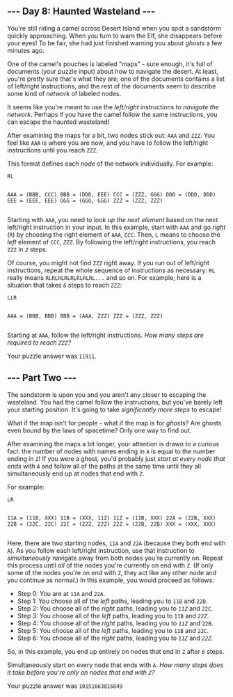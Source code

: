 <article class="day-desc"><h2>--- Day 8: Haunted Wasteland ---</h2><p>You're still riding a camel across Desert Island when you spot a sandstorm quickly approaching. When you turn to warn the Elf, she disappears before your eyes! To be fair, she had just finished warning you about <em>ghosts</em> a few minutes ago.</p>
<p>One of the camel's pouches is labeled "maps" - sure enough, it's full of documents (your puzzle input) about how to navigate the desert. At least, you're pretty sure that's what they are; one of the documents contains a list of left/right instructions, and the rest of the documents seem to describe some kind of <em>network</em> of labeled nodes.</p>
<p>It seems like you're meant to use the <em>left/right</em> instructions to <em>navigate the network</em>. Perhaps if you have the camel follow the same instructions, you can escape the haunted wasteland!</p>
<p>After examining the maps for a bit, two nodes stick out: <code>AAA</code> and <code>ZZZ</code>. You feel like <code>AAA</code> is where you are now, and you have to follow the left/right instructions until you reach <code>ZZZ</code>.</p>
<p>This format defines each <em>node</em> of the network individually. For example:</p>
<pre><code>RL

AAA = (BBB, CCC)
BBB = (DDD, EEE)
CCC = (ZZZ, GGG)
DDD = (DDD, DDD)
EEE = (EEE, EEE)
GGG = (GGG, GGG)
ZZZ = (ZZZ, ZZZ)
</code></pre>
<p>Starting with <code>AAA</code>, you need to <em>look up the next element</em> based on the next left/right instruction in your input. In this example, start with <code>AAA</code> and go <em>right</em> (<code>R</code>) by choosing the right element of <code>AAA</code>, <code><em>CCC</em></code>. Then, <code>L</code> means to choose the <em>left</em> element of <code>CCC</code>, <code><em>ZZZ</em></code>. By following the left/right instructions, you reach <code>ZZZ</code> in <code><em>2</em></code> steps.</p>
<p>Of course, you might not find <code>ZZZ</code> right away. If you run out of left/right instructions, repeat the whole sequence of instructions as necessary: <code>RL</code> really means <code>RLRLRLRLRLRLRLRL...</code> and so on. For example, here is a situation that takes <code><em>6</em></code> steps to reach <code>ZZZ</code>:</p>
<pre><code>LLR

AAA = (BBB, BBB)
BBB = (AAA, ZZZ)
ZZZ = (ZZZ, ZZZ)
</code></pre>
<p>Starting at <code>AAA</code>, follow the left/right instructions. <em>How many steps are required to reach <code>ZZZ</code>?</em></p>
</article>
<p>Your puzzle answer was <code>11911</code>.</p><article class="day-desc"><h2 id="part2">--- Part Two ---</h2><p>The <span title="Duhduhduhduhduh! Dah, duhduhduhduhduh!">sandstorm</span> is upon you and you aren't any closer to escaping the wasteland. You had the camel follow the instructions, but you've barely left your starting position. It's going to take <em>significantly more steps</em> to escape!</p>
<p>What if the map isn't for people - what if the map is for <em>ghosts</em>? Are ghosts even bound by the laws of spacetime? Only one way to find out.</p>
<p>After examining the maps a bit longer, your attention is drawn to a curious fact: the number of nodes with names ending in <code>A</code> is equal to the number ending in <code>Z</code>! If you were a ghost, you'd probably just <em>start at every node that ends with <code>A</code></em> and follow all of the paths at the same time until they all simultaneously end up at nodes that end with <code>Z</code>.</p>
<p>For example:</p>
<pre><code>LR

11A = (11B, XXX)
11B = (XXX, 11Z)
11Z = (11B, XXX)
22A = (22B, XXX)
22B = (22C, 22C)
22C = (22Z, 22Z)
22Z = (22B, 22B)
XXX = (XXX, XXX)
</code></pre>
<p>Here, there are two starting nodes, <code>11A</code> and <code>22A</code> (because they both end with <code>A</code>). As you follow each left/right instruction, use that instruction to <em>simultaneously</em> navigate away from both nodes you're currently on. Repeat this process until <em>all</em> of the nodes you're currently on end with <code>Z</code>. (If only some of the nodes you're on end with <code>Z</code>, they act like any other node and you continue as normal.) In this example, you would proceed as follows:</p>
<ul>
<li>Step 0: You are at <code>11A</code> and <code>22A</code>.</li>
<li>Step 1: You choose all of the <em>left</em> paths, leading you to <code>11B</code> and <code>22B</code>.</li>
<li>Step 2: You choose all of the <em>right</em> paths, leading you to <code><em>11Z</em></code> and <code>22C</code>.</li>
<li>Step 3: You choose all of the <em>left</em> paths, leading you to <code>11B</code> and <code><em>22Z</em></code>.</li>
<li>Step 4: You choose all of the <em>right</em> paths, leading you to <code><em>11Z</em></code> and <code>22B</code>.</li>
<li>Step 5: You choose all of the <em>left</em> paths, leading you to <code>11B</code> and <code>22C</code>.</li>
<li>Step 6: You choose all of the <em>right</em> paths, leading you to <code><em>11Z</em></code> and <code><em>22Z</em></code>.</li>
</ul>
<p>So, in this example, you end up entirely on nodes that end in <code>Z</code> after <code><em>6</em></code> steps.</p>
<p>Simultaneously start on every node that ends with <code>A</code>. <em>How many steps does it take before you're only on nodes that end with <code>Z</code>?</em></p>
</article>
<p>Your puzzle answer was <code>10151663816849</code>